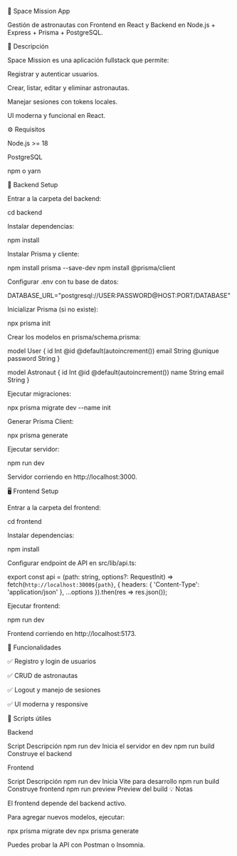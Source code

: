 🚀 Space Mission App

Gestión de astronautas con Frontend en React y Backend en Node.js + Express + Prisma + PostgreSQL.

📝 Descripción

Space Mission es una aplicación fullstack que permite:

Registrar y autenticar usuarios.

Crear, listar, editar y eliminar astronautas.

Manejar sesiones con tokens locales.

UI moderna y funcional en React.

⚙️ Requisitos

Node.js >= 18

PostgreSQL

npm o yarn

🔧 Backend Setup

Entrar a la carpeta del backend:

cd backend


Instalar dependencias:

npm install


Instalar Prisma y cliente:

npm install prisma --save-dev
npm install @prisma/client


Configurar .env con tu base de datos:

DATABASE_URL="postgresql://USER:PASSWORD@HOST:PORT/DATABASE"


Inicializar Prisma (si no existe):

npx prisma init


Crear los modelos en prisma/schema.prisma:

model User {
  id       Int     @id @default(autoincrement())
  email    String  @unique
  password String
}

model Astronaut {
  id    Int    @id @default(autoincrement())
  name  String
  email String
}


Ejecutar migraciones:

npx prisma migrate dev --name init


Generar Prisma Client:

npx prisma generate


Ejecutar servidor:

npm run dev


Servidor corriendo en http://localhost:3000.

🖥️ Frontend Setup

Entrar a la carpeta del frontend:

cd frontend


Instalar dependencias:

npm install


Configurar endpoint de API en src/lib/api.ts:

export const api = (path: string, options?: RequestInit) =>
  fetch(`http://localhost:3000${path}`, { 
    headers: { 'Content-Type': 'application/json' }, 
    ...options 
  }).then(res => res.json());


Ejecutar frontend:

npm run dev


Frontend corriendo en http://localhost:5173.

🚀 Funcionalidades

✅ Registro y login de usuarios

✅ CRUD de astronautas

✅ Logout y manejo de sesiones

✅ UI moderna y responsive

📌 Scripts útiles

Backend

Script	Descripción
npm run dev	Inicia el servidor en dev
npm run build	Construye el backend

Frontend

Script	Descripción
npm run dev	Inicia Vite para desarrollo
npm run build	Construye frontend
npm run preview	Preview del build
💡 Notas

El frontend depende del backend activo.

Para agregar nuevos modelos, ejecutar:

npx prisma migrate dev
npx prisma generate


Puedes probar la API con Postman o Insomnia.
